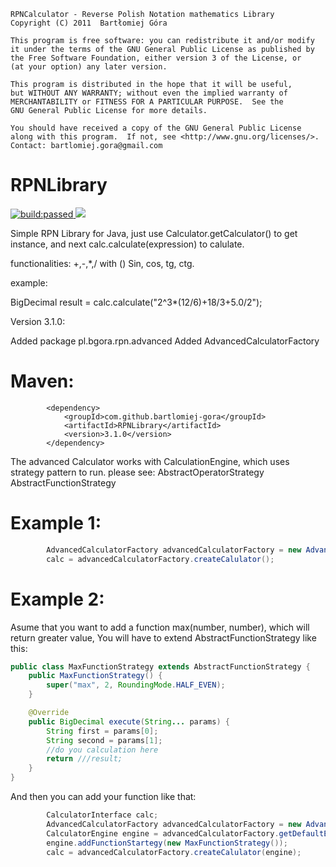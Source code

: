     RPNCalculator - Reverse Polish Notation mathematics Library
    Copyright (C) 2011  Bartłomiej Góra

    This program is free software: you can redistribute it and/or modify
    it under the terms of the GNU General Public License as published by
    the Free Software Foundation, either version 3 of the License, or
    (at your option) any later version.

    This program is distributed in the hope that it will be useful,
    but WITHOUT ANY WARRANTY; without even the implied warranty of
    MERCHANTABILITY or FITNESS FOR A PARTICULAR PURPOSE.  See the
    GNU General Public License for more details.

    You should have received a copy of the GNU General Public License
    along with this program.  If not, see <http://www.gnu.org/licenses/>.
    Contact: bartlomiej.gora@gmail.com


# RPNLibrary

<a href="https://travis-ci.org/bartlomiej-gora/RPNLibrary">
<img alt="build:passed" src="https://travis-ci.org/bartlomiej-gora/RPNLibrary.svg">
</a>
<a href="https://www.codacy.com/app/bartlomiej.gora/RPNLibrary?utm_source=github.com&amp;utm_medium=referral&amp;utm_content=bartlomiej-gora/RPNLibrary&amp;utm_campaign=Badge_Grade"><img src="https://api.codacy.com/project/badge/Grade/94cbf471a20048989c9b066f6ad4d414"/></a>

Simple RPN Library for Java, just use Calculator.getCalculator() to get instance, 
and next calc.calculate(expression) to calulate.

functionalities:
+,-,*,/ with ()
Sin, cos, tg, ctg.

example: 

BigDecimal result = calc.calculate("2^3*(12/6)+18/3+5.0/2");


Version 3.1.0:



Added package pl.bgora.rpn.advanced
Added AdvancedCalculatorFactory

Maven:
===
```
        <dependency>
            <groupId>com.github.bartlomiej-gora</groupId>
            <artifactId>RPNLibrary</artifactId>
            <version>3.1.0</version>
        </dependency>
```

The advanced Calculator works with CalculationEngine, which uses strategy pattern to run.
please see:
AbstractOperatorStrategy
AbstractFunctionStrategy

Example 1:
===

```java
        AdvancedCalculatorFactory advancedCalculatorFactory = new AdvancedCalculatorFactory();
        calc = advancedCalculatorFactory.createCalulator();
```
Example 2:
===
Asume that you want to add a function max(number, number), which will return greater value, You will have to extend
AbstractFunctionStrategy like this:

```java
public class MaxFunctionStrategy extends AbstractFunctionStrategy {
    public MaxFunctionStrategy() {
        super("max", 2, RoundingMode.HALF_EVEN);
    }

    @Override
    public BigDecimal execute(String... params) {
        String first = params[0];
        String second = params[1];
        //do you calculation here
        return ///result;
    }
}
```

And then you can add your function like that:

```java
        CalculatorInterface calc;
        AdvancedCalculatorFactory advancedCalculatorFactory = new AdvancedCalculatorFactory();
        CalculatorEngine engine = advancedCalculatorFactory.getDefaultEngine();
        engine.addFunctionStartegy(new MaxFunctionStrategy());
        calc = advancedCalculatorFactory.createCalulator(engine);
```

